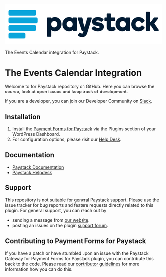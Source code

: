 <p align="center"><a href="https://paystack.com/"><img src="https://raw.githubusercontent.com/PaystackHQ/wordpress-payment-forms-for-paystack/master/icon.png" alt="Payment Forms for Paystack"></a></p>

The Events Calendar integration for Paystack.

# The Events Calendar Integration

Welcome to  for Paystack repository on GitHub. Here you can browse the source, look at open issues and keep track of development. 

If you are a developer, you can join our Developer Community on [Slack](https://slack.paystack.com).

## Installation

1. Install the [Payment Forms for Paystack](https://wordpress.org/plugins/payment-forms-for-paystack/) via the Plugins section of your WordPress Dashboard.
2. For configuration options, please visit our [Help Desk](https://paystack.helpscoutdocs.com/article/83-how-to-setup-paystack-payment-forms-for-wordpress).

## Documentation
* [Paystack Documentation](https://developers.paystack.co/v1.0/docs/)
* [Paystack Helpdesk](https://paystack.com/help)

## Support
This repository is not suitable for general Paystack support. Please use the issue tracker for bug reports and feature requests directly related to this plugin. For general support, you can reach out by 

* sending a message from [our website](https://paystack.com/contact).
* posting an issues on the plugin [support forum](https://wordpress.org/support/plugin/payment-forms-for-paystack).

## Contributing to Payment Forms for Paystack

If you have a patch or have stumbled upon an issue with the Paystack Gateway for Payment Forms for Paystack plugin, you can contribute this back to the code. Please read our [contributor guidelines](https://github.com/PaystackHQ/wordpress-payment-forms-for-paystack/blob/master/.github/CONTRIBUTING.md) for more information how you can do this.